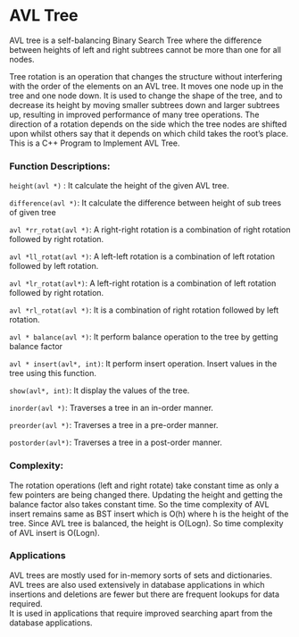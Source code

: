 # AVL Tree

AVL tree is a self-balancing Binary Search Tree where the difference between heights of left and right subtrees cannot be more than one for all nodes.

Tree rotation is an operation that changes the structure without interfering with the order of the elements on an AVL tree. It moves one node up in the tree and one node down. It is used to change the shape of the tree, and to decrease its height by moving smaller subtrees down and larger subtrees up, resulting in improved performance of many tree operations. The direction of a rotation depends on the side which the tree nodes are shifted upon whilst others say that it depends on which child takes the root’s place. This is a C++ Program to Implement AVL Tree.


### Function Descriptions:

`height(avl *)` : It calculate the height of the given AVL tree.

`difference(avl *)`: It calculate the difference between height of sub trees of given tree

`avl *rr_rotat(avl *)`: A right-right rotation is a combination of right rotation followed by right rotation.

`avl *ll_rotat(avl *)`: A left-left rotation is a combination of left rotation followed by left rotation.

`avl *lr_rotat(avl*)`: A left-right rotation is a combination of left rotation followed by right rotation.

`avl *rl_rotat(avl *)`: It is a combination of right rotation followed by left rotation.

`avl * balance(avl *)`: It perform balance operation to the tree by getting balance factor

`avl * insert(avl*, int)`: It perform insert operation. Insert values in the tree using this function. 

`show(avl*, int)`: It display the values of the tree. 

`inorder(avl *)`: Traverses a tree in an in-order manner. 

`preorder(avl *)`: Traverses a tree in a pre-order manner. 

`postorder(avl*)`: Traverses a tree in a post-order manner.

### Complexity:

The rotation operations (left and right rotate) take constant time as only a few pointers are being changed there. Updating the height and getting the balance factor also takes constant time. So the time complexity of AVL insert remains same as BST insert which is O(h) where h is the height of the tree. Since AVL tree is balanced, the height is O(Logn). So time complexity of AVL insert is O(Logn).

### Applications

AVL trees are mostly used for in-memory sorts of sets and dictionaries.<br>
AVL trees are also used extensively in database applications in which insertions and deletions are fewer but there are frequent lookups for data required.<br>
It is used in applications that require improved searching apart from the database applications.<br>
